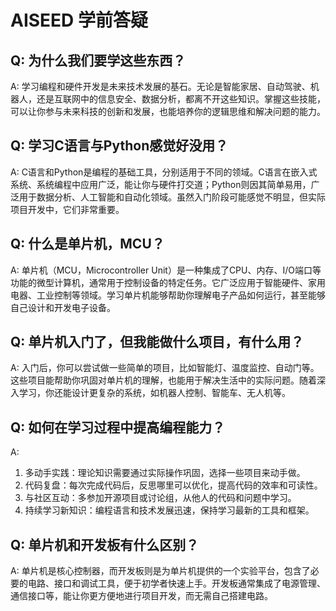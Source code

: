 # AISEED 学前答疑

## Q: 为什么我们要学这些东西？
A: 
学习编程和硬件开发是未来技术发展的基石。无论是智能家居、自动驾驶、机器人，还是互联网中的信息安全、数据分析，都离不开这些知识。掌握这些技能，可以让你参与未来科技的创新和发展，也能培养你的逻辑思维和解决问题的能力。

## Q: 学习C语言与Python感觉好没用？
A:
C语言和Python是编程的基础工具，分别适用于不同的领域。C语言在嵌入式系统、系统编程中应用广泛，能让你与硬件打交道；Python则因其简单易用，广泛用于数据分析、人工智能和自动化领域。虽然入门阶段可能感觉不明显，但实际项目开发中，它们非常重要。

## Q: 什么是单片机，MCU？
A:
单片机（MCU，Microcontroller Unit）是一种集成了CPU、内存、I/O端口等功能的微型计算机，通常用于控制设备的特定任务。它广泛应用于智能硬件、家用电器、工业控制等领域。学习单片机能够帮助你理解电子产品如何运行，甚至能够自己设计和开发电子设备。

## Q: 单片机入门了，但我能做什么项目，有什么用？
A:
入门后，你可以尝试做一些简单的项目，比如智能灯、温度监控、自动门等。这些项目能帮助你巩固对单片机的理解，也能用于解决生活中的实际问题。随着深入学习，你还能设计更复杂的系统，如机器人控制、智能车、无人机等。

## Q: 如何在学习过程中提高编程能力？
A:
1. 多动手实践：理论知识需要通过实际操作巩固，选择一些项目来动手做。
2. 代码复盘：每次完成代码后，反思哪里可以优化，提高代码的效率和可读性。
3. 与社区互动：多参加开源项目或讨论组，从他人的代码和问题中学习。
4. 持续学习新知识：编程语言和技术发展迅速，保持学习最新的工具和框架。

## Q: 单片机和开发板有什么区别？
A:
单片机是核心控制器，而开发板则是为单片机提供的一个实验平台，包含了必要的电路、接口和调试工具，便于初学者快速上手。开发板通常集成了电源管理、通信接口等，能让你更方便地进行项目开发，而无需自己搭建电路。
